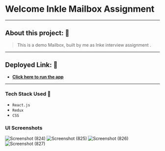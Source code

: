 # Welcome Inkle Mailbox Assignment 
---

## About this project: 🙌
> This is a demo Mailbox, built by me as Inke interview assignment .

---

## Deployed Link: 🙌
- **[Click here to run the app](https://inkle-mailbox.herokuapp.com/)**

---
### Tech Stack Used 🔧
- `React.js`
- `Redux`
- `CSS`


### UI Screenshots


![Screenshot (824)](https://user-images.githubusercontent.com/66058183/164453102-db6ef8e9-aaf5-450f-9ef6-2aa9a5534d8a.png)
![Screenshot (825)](https://user-images.githubusercontent.com/66058183/164453116-7a7a06ec-c20c-48b1-9fa3-6319c821c205.png)
![Screenshot (826)](https://user-images.githubusercontent.com/66058183/164453126-ea745bc2-971f-4f77-86c0-d2e4f86da63a.png)
![Screenshot (827)](https://user-images.githubusercontent.com/66058183/164453136-2203d93a-575f-44e9-bc25-63d67577e9c2.png)
